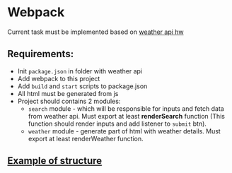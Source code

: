 # Webpack

Current task must be implemented based on [weather api hw](../weatherApi.md)

## Requirements:
* Init `package.json` in folder with weather api
* Add webpack to this project
* Add `build` and `start` scripts to package.json
* All html must be generated from js
* Project should contains 2 modules:
  * `search` module - which will be responsible for inputs and fetch data from weather api. Must export at least **renderSearch** function (This function should render inputs and add listener to `submit` btn). 
  * `weather` module - generate part of html with weather details. Must export at least renderWeather function.

## [Example of structure](./example)